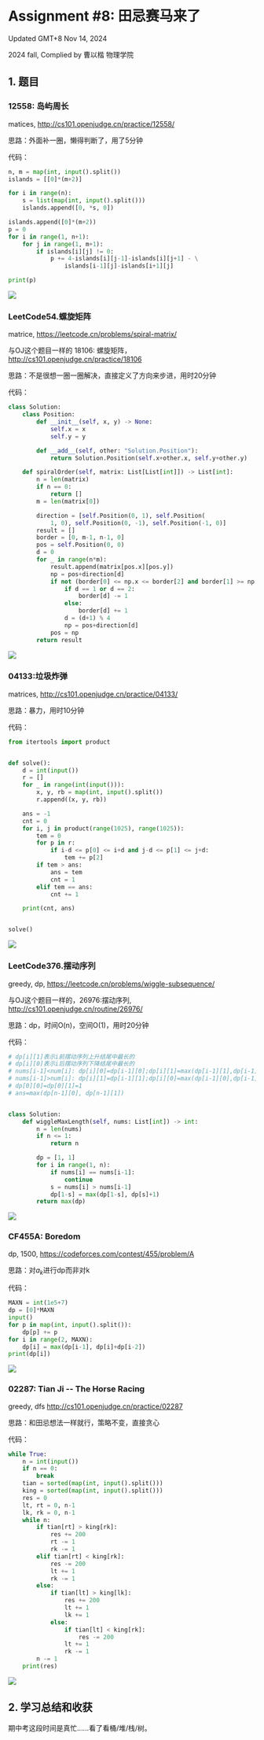 # Assignment #8: 田忌赛马来了

Updated GMT+8 Nov 14, 2024

2024 fall, Complied by 曹以楷 物理学院

## 1. 题目

### 12558: 岛屿周⻓

matices, http://cs101.openjudge.cn/practice/12558/

思路：外面补一圈，懒得判断了，用了5分钟

代码：

```python
n, m = map(int, input().split())
islands = [[0]*(m+2)]

for i in range(n):
    s = list(map(int, input().split()))
    islands.append([0, *s, 0])

islands.append([0]*(m+2))
p = 0
for i in range(1, n+1):
    for j in range(1, m+1):
        if islands[i][j] != 0:
            p += 4-islands[i][j-1]-islands[i][j+1] - \
                islands[i-1][j]-islands[i+1][j]

print(p)

```

![](https://raw.githubusercontent.com/Usercyk/images/main/20241114081614.png)

### LeetCode54.螺旋矩阵

matrice, https://leetcode.cn/problems/spiral-matrix/

与OJ这个题目一样的 18106: 螺旋矩阵，http://cs101.openjudge.cn/practice/18106

思路：不是很想一圈一圈解决，直接定义了方向来步进，用时20分钟

代码：

```python
class Solution:
    class Position:
        def __init__(self, x, y) -> None:
            self.x = x
            self.y = y

        def __add__(self, other: "Solution.Position"):
            return Solution.Position(self.x+other.x, self.y+other.y)

    def spiralOrder(self, matrix: List[List[int]]) -> List[int]:
        n = len(matrix)
        if n == 0:
            return []
        m = len(matrix[0])

        direction = [self.Position(0, 1), self.Position(
            1, 0), self.Position(0, -1), self.Position(-1, 0)]
        result = []
        border = [0, m-1, n-1, 0]
        pos = self.Position(0, 0)
        d = 0
        for _ in range(n*m):
            result.append(matrix[pos.x][pos.y])
            np = pos+direction[d]
            if not (border[0] <= np.x <= border[2] and border[1] >= np.y >= border[3]):
                if d == 1 or d == 2:
                    border[d] -= 1
                else:
                    border[d] += 1
                d = (d+1) % 4
                np = pos+direction[d]
            pos = np
        return result

```

![](https://raw.githubusercontent.com/Usercyk/images/main/20241114084942.png)

### 04133:垃圾炸弹

matrices, http://cs101.openjudge.cn/practice/04133/

思路：暴力，用时10分钟

代码：

```python
from itertools import product


def solve():
    d = int(input())
    r = []
    for _ in range(int(input())):
        x, y, rb = map(int, input().split())
        r.append((x, y, rb))

    ans = -1
    cnt = 0
    for i, j in product(range(1025), range(1025)):
        tem = 0
        for p in r:
            if i-d <= p[0] <= i+d and j-d <= p[1] <= j+d:
                tem += p[2]
        if tem > ans:
            ans = tem
            cnt = 1
        elif tem == ans:
            cnt += 1

    print(cnt, ans)


solve()

```

![](https://raw.githubusercontent.com/Usercyk/images/main/20241114085456.png)

### LeetCode376.摆动序列

greedy, dp, https://leetcode.cn/problems/wiggle-subsequence/

与OJ这个题目一样的，26976:摆动序列, http://cs101.openjudge.cn/routine/26976/

思路：dp，时间O(n)，空间O(1)，用时20分钟

代码：

```python
# dp[i][1]表示i前摆动序列上升结尾中最长的
# dp[i][0]表示i后摆动序列下降结尾中最长的
# nums[i-1]<num[i]: dp[i][0]=dp[i-1][0];dp[i][1]=max(dp[i-1][1],dp[i-1][0]+1)
# nums[i-1]>num[i]: dp[i][1]=dp[i-1][1];dp[i][0]=max(dp[i-1][0],dp[i-1][1]+1)
# dp[0][0]=dp[0][1]=1
# ans=max(dp[n-1][0], dp[n-1][1])


class Solution:
    def wiggleMaxLength(self, nums: List[int]) -> int:
        n = len(nums)
        if n <= 1:
            return n

        dp = [1, 1]
        for i in range(1, n):
            if nums[i] == nums[i-1]:
                continue
            s = nums[i] > nums[i-1]
            dp[1-s] = max(dp[1-s], dp[s]+1)
        return max(dp)

```

![](https://raw.githubusercontent.com/Usercyk/images/main/20241114091422.png)

### CF455A: Boredom

dp, 1500, https://codeforces.com/contest/455/problem/A

思路：对$a_k$进行dp而非对k

代码：

```python
MAXN = int(1e5+7)
dp = [0]*MAXN
input()
for p in map(int, input().split()):
    dp[p] += p
for i in range(2, MAXN):
    dp[i] = max(dp[i-1], dp[i]+dp[i-2])
print(dp[i])

```

![](https://raw.githubusercontent.com/Usercyk/images/main/20241114092351.png)

### 02287: Tian Ji -- The Horse Racing

greedy, dfs http://cs101.openjudge.cn/practice/02287

思路：和田忌想法一样就行，策略不变，直接贪心

代码：

```python
while True:
    n = int(input())
    if n == 0:
        break
    tian = sorted(map(int, input().split()))
    king = sorted(map(int, input().split()))
    res = 0
    lt, rt = 0, n-1
    lk, rk = 0, n-1
    while n:
        if tian[rt] > king[rk]:
            res += 200
            rt -= 1
            rk -= 1
        elif tian[rt] < king[rk]:
            res -= 200
            lt += 1
            rk -= 1
        else:
            if tian[lt] > king[lk]:
                res += 200
                lt += 1
                lk += 1
            else:
                if tian[lt] < king[rk]:
                    res -= 200
                lt += 1
                rk -= 1
        n -= 1
    print(res)

```

![](https://raw.githubusercontent.com/Usercyk/images/main/20241114093636.png)

## 2. 学习总结和收获

期中考这段时间是真忙……看了看桶/堆/栈/树。
